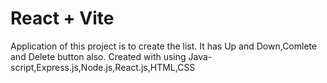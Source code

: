 # React + Vite
Application of this project is to create the list.
It has Up and Down,Comlete and Delete button also.
Created with using Java-script,Express.js,Node.js,React.js,HTML,CSS

